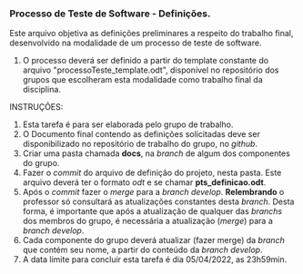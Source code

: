 ### Processo de Teste de Software - Definições.

Este arquivo objetiva as definições preliminares a respeito do trabalho final, desenvolvido na modalidade de um processo de teste de software.
1. O processo deverá ser definido a partir do template constante do arquivo "processoTeste_template.odt", disponível no repositório dos grupos que escolheram esta modalidade como trabalho final da disciplina.

INSTRUÇÕES:
1. Esta tarefa é para ser elaborada pelo grupo de trabalho.
2. O Documento final contendo as definições solicitadas deve ser disponibilizado no repositório de trabalho do grupo, no _github_.
3. Criar uma pasta chamada **docs**, na _branch_ de algum dos componentes do grupo.
4. Fazer o _commit_ do arquivo de definição do projeto, nesta pasta. Este arquivo deverá ter o formato _odt_ e se chamar **pts_definicao.odt**.
5. Após o _commit_ fazer o _merge_ para a _branch develop_.
**Relembrando** o professor só consultará as atualizações constantes desta _branch_. Desta forma, é importante que após a atualização de qualquer das _branchs_ dos membros do grupo, é necessária a atualização (_merge_) para a _branch develop_.
6. Cada componente do grupo deverá atualizar (fazer merge) da _branch_ que contém seu nome, a partir do conteúdo da _branch develop_.
7. A data limite para concluir esta tarefa é dia 05/04/2022, as 23h59min.
